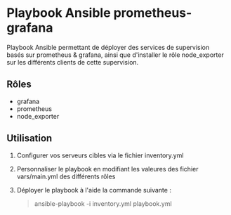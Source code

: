 Playbook Ansible prometheus-grafana
=========

Playbook Ansible permettant de déployer des services de supervision basés sur prometheus & grafana, ainsi que d'installer le rôle node_exporter sur les différents clients de cette supervision. 




Rôles
------------

  - grafana
  - prometheus
  - node_exporter



Utilisation
--------------

1. Configurer vos serveurs cibles via le fichier inventory.yml

2. Personnaliser le playbook en modifiant les valeures des fichier vars/main.yml des différents rôles

3. Déployer le playbook à l'aide la commande suivante :

    > ansible-playbook -i inventory.yml playbook.yml